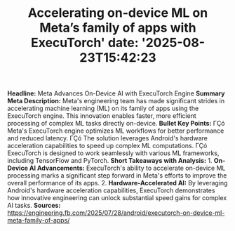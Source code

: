 ﻿---
title: "Accelerating on-device ML on Meta’s family of apps with ExecuTorch'
date: '2025-08-23T15:42:23"
category: "Markets"
summary: ""
slug: "accelerating ondevice ml on metas family of apps with execut"
source_urls:
  - "https://engineering.fb.com/2025/07/28/android/executorch-on-device-ml-meta-family-of-apps/"
seo:
  title: "Accelerating on-device ML on Meta’s family of apps with ExecuTorch | Hash n Hedge'
  description: '"
  keywords: ["news", "markets", "brief"]
---
**Headline:**  Meta Advances On-Device AI with ExecuTorch Engine  **Summary Meta Description:**  Meta's engineering team has made significant strides in accelerating machine learning (ML) on its family of apps using the ExecuTorch engine. This innovation enables faster, more efficient processing of complex ML tasks directly on-device.  **Bullet Key Points:**  ΓÇó Meta's ExecuTorch engine optimizes ML workflows for better performance and reduced latency. ΓÇó The solution leverages Android's hardware acceleration capabilities to speed up complex ML computations. ΓÇó ExecuTorch is designed to work seamlessly with various ML frameworks, including TensorFlow and PyTorch.  **Short Takeaways with Analysis:**  1. **On-Device AI Advancements:** ExecuTorch's ability to accelerate on-device ML processing marks a significant step forward in Meta's efforts to improve the overall performance of its apps. 2. **Hardware-Accelerated AI:** By leveraging Android's hardware acceleration capabilities, ExecuTorch demonstrates how innovative engineering can unlock substantial speed gains for complex AI tasks.  **Sources:** https://engineering.fb.com/2025/07/28/android/executorch-on-device-ml-meta-family-of-apps/ 
